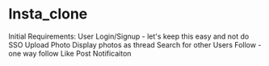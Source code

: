 # Insta_clone

Initial Requirements:
User Login/Signup - let's keep this easy and not do SSO
Upload Photo
Display photos as thread
Search for other Users
Follow - one way follow
Like Post
Notificaiton
